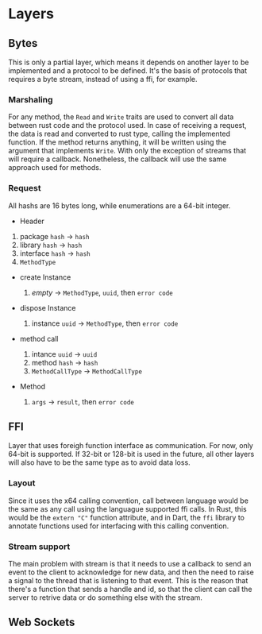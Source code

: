 # Layers

## Bytes

This is only a partial layer, which means it depends on another layer to be implemented and a protocol to be defined.
It's the basis of protocols that requires a byte stream, instead of using a ffi, for example.

### Marshaling

For any method, the `Read` and `Write` traits are used to convert all data between rust code and the protocol used. In case of receiving a request, the data is read and converted to rust type, calling the implemented function. If the method returns anything, it will be written using the argument that implements `Write`. With only the exception of streams that will require a callback. Nonetheless, the callback will use the same approach used for methods.

### Request

All hashs are 16 bytes long, while enumerations are a 64-bit integer.

* Header

1. package `hash` -> `hash`
2. library `hash` -> `hash`
3. interface `hash` -> `hash`
4. `MethodType`

* create Instance

    1. *empty* -> `MethodType`, `uuid`, then `error code`

* dispose Instance

    1. instance `uuid` -> `MethodType`, then `error code`

* method call

    1. intance `uuid` -> `uuid`
    2. method `hash` ->  `hash`
    3. `MethodCallType` -> `MethodCallType`

* Method

    1. `args` -> `result`, then `error code`


## FFI

Layer that uses foreigh function interface as communication. For now, only 64-bit is supported. If 32-bit or 128-bit is used in the future, all other layers will also have to be the same type as to avoid data loss.

### Layout

Since it uses the x64 calling convention, call between language would be the same as any call using the languague supported ffi calls. In Rust, this would be the `extern "C"` function attribute, and in Dart, the `ffi` library to annotate functions used for interfacing with this calling convention.

### Stream support

The main problem with stream is that it needs to use a callback to send an event to the client to acknowledge for new data, and then the need to raise a signal to the thread that is listening to that event. This is the reason that there's a function that sends a handle and id, so that the client can call the server to retrive data or do something else with the stream.

## Web Sockets
